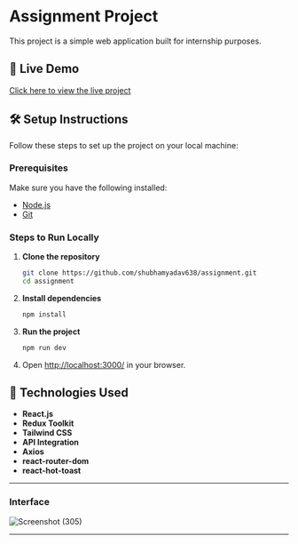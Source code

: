 
# **Assignment Project**  

This project is a simple web application built for internship purposes.  

## 🚀 Live Demo  
[Click here to view the live project](https://assignmentinternship1.netlify.app/)  

## 🛠 Setup Instructions  

Follow these steps to set up the project on your local machine:  

### **Prerequisites**  
Make sure you have the following installed:  
- [Node.js](https://nodejs.org/)  
- [Git](https://git-scm.com/)  

### **Steps to Run Locally**  

1. **Clone the repository**  
   ```sh
   git clone https://github.com/shubhamyadav638/assignment.git
   cd assignment
   ```

2. **Install dependencies**  
   ```sh
   npm install
   ```

3. **Run the project**  
   ```sh
   npm run dev
   ```

4. Open [http://localhost:3000/](http://localhost:3000/) in your browser.  

## 🔧 **Technologies Used**  
- **React.js**  
- **Redux Toolkit**  
- **Tailwind CSS**  
- **API Integration**  
- **Axios**  
- **react-router-dom**  
- **react-hot-toast**
---
### Interface
![Screenshot (305)](https://github.com/user-attachments/assets/cd7ac004-bb59-41f0-bc77-517e8242b41f)


---
